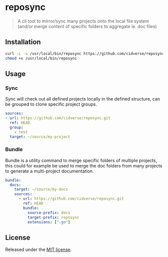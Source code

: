 # reposync

> A cli tool to mirror/sync many projects onto the local file system (and/or merge content of specific folders to aggregate ie. doc files)

## Installation

```bash
curl -L -o /usr/local/bin/reposync https://github.com/cidverse/reposync/releases/download/v0.2.0/linux_amd64
chmod +x /usr/local/bin/reposync
```

## Usage

### Sync

Sync will check out all defined projects locally in the defined structure, can be grouped to clone specific project groups.

```yaml
sources:
- url: https://github.com/cidverse/reposync.git
  ref: HEAD
  group:
    - test
  target: ~/source/my-project
```

### Bundle

Bundle is a utility command to merge specific folders of multiple projects, this could for example be used to merge the doc folders from many projects to generate a multi-project documentation.

```yaml
bundle:
  docs:
    target: ~/source/my-docs
    sources:
      - url: https://github.com/cidverse/reposync.git
        ref: HEAD
        bundle:
          source-prefix: docs
          target-prefix: reposync
          extensions: [".go"]
```

## License

Released under the [MIT license](./LICENSE).

